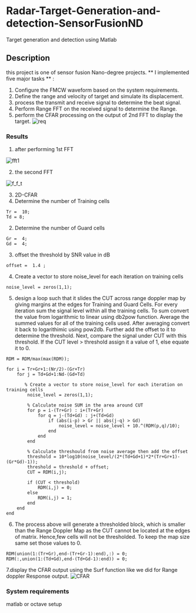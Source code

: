 # Radar-Target-Generation-and-detection-SensorFusionND
Target generation and detection using Matlab
## Description
this project is one of sensor fusion Nano-degree projects.
** I implemented five major tasks ** :
1. Configure the FMCW waveform based on the system requirements.
2. Define the range and velocity of target and simulate its displacement.
3. process the transmit and receive signal to determine the beat signal.
4. Perform Range FFT on the received signal to determine the Range.
5. perform the CFAR processing on the output of 2nd FFT to display the target.
![req](https://i.ibb.co/tsyHz4r/image11.png)

### Results
1. after performing 1st FFT

![fft1](https://i.ibb.co/K2MwtjJ/2.png)

2. the second FFT

![f_f_t](https://i.ibb.co/jTSpWwr/3.png)

3. 2D-CFAR
1. Determine the number of Training cells
 ```
 Tr =  10;
 Td = 8;
```
2. Determine the number of Guard cells
```
Gr =  4;
Gd =  4;

```
3. offset the threshold by SNR value in dB
```
offset =  1.4 ;
```
4. Create a vector to store noise_level for each iteration on training cells
```
noise_level = zeros(1,1);
```
5. design a loop such that it slides the CUT across range doppler map by
giving margins at the edges for Training and Guard Cells.
For every iteration sum the signal level within all the training
cells. To sum convert the value from logarithmic to linear using db2pow
function. Average the summed values for all of the training
cells used. After averaging convert it back to logarithimic using pow2db.
Further add the offset to it to determine the threshold. Next, compare the
signal under CUT with this threshold. If the CUT level > threshold assign
it a value of 1, else equate it to 0.
```
RDM = RDM/max(max(RDM));

for i = Tr+Gr+1:(Nr/2)-(Gr+Tr)
    for j = Td+Gd+1:Nd-(Gd+Td)
        
       % Create a vector to store noise_level for each iteration on training cells
        noise_level = zeros(1,1);
        
        % Calculate noise SUM in the area around CUT
        for p = i-(Tr+Gr) : i+(Tr+Gr)
            for q = j-(Td+Gd) : j+(Td+Gd)
                if (abs(i-p) > Gr || abs(j-q) > Gd)
                    noise_level = noise_level + 10.^(RDM(p,q)/10);
                end
            end
        end
        
        % Calculate threshould from noise average then add the offset
        threshold = 10*log10(noise_level/(2*(Td+Gd+1)*2*(Tr+Gr+1)-(Gr*Gd)-1));
        threshold = threshold + offset;
        CUT = RDM(i,j);
        
        if (CUT < threshold)
            RDM(i,j) = 0;
        else
            RDM(i,j) = 1;
        end
    end
end
```
6. The process above will generate a thresholded block, which is smaller 
than the Range Doppler Map as the CUT cannot be located at the edges of
matrix. Hence,few cells will not be thresholded. To keep the map size same
set those values to 0.
```
RDM(union(1:(Tr+Gr),end-(Tr+Gr-1):end),:) = 0;  
RDM(:,union(1:(Td+Gd),end-(Td+Gd-1):end)) = 0;
```
7.display the CFAR output using the Surf function like we did for Range
doppler Response output.
![CFAR](https://i.ibb.co/gwbVHCC/1.png)
### System requirements
matlab or octave setup
